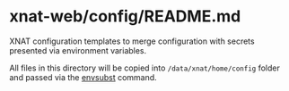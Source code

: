 # xnat-web/config/README.md

XNAT configuration templates to merge configuration with secrets presented via environment variables.

All files in this directory will be copied into `/data/xnat/home/config` folder and passed via the
[envsubst](https://www.gnu.org/software/gettext/manual/html_node/envsubst-Invocation.html) command.
